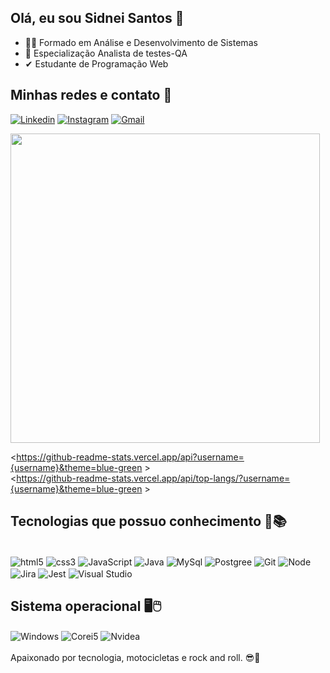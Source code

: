 ## Olá, eu sou Sidnei Santos 👋


- 👨‍🎓 Formado em Análise e Desenvolvimento de Sistemas
- 🐞 Especialização Analista de testes-QA
- ✔ Estudante de Programação Web


## Minhas redes e contato 📩

[![Linkedin](https://img.shields.io/badge/LinkedIn-0077B5?style=for-the-badge&logo=linkedin&logoColor=white)](https://www.linkedin.com/in/sidneisantosdev)
[![Instagram](https://img.shields.io/badge/Instagram-E4405F?style=for-the-badge&logo=instagram&logoColor=white)](https://www.instagram.com/sidneifsantos3)
[![Gmail](https://img.shields.io/badge/Gmail-D14836?style=for-the-badge&logo=gmail&logoColor=white)](mailto:sidfanfire37@gmail.com)

<div align= "left">
<img src="https://clubedosgeeks.com.br/wp-content/uploads/2016/01/dormrm.gif" width=495>
  
<https://github-readme-stats.vercel.app/api?username={username}&theme=blue-green ><br/>
<https://github-readme-stats.vercel.app/api/top-langs/?username={username}&theme=blue-green ><br/>

## Tecnologias que possuo conhecimento 💾📚

<div style="display: inline_block"><br/>

<img align="center" alt="html5" src="https://img.shields.io/badge/HTML5-E34F26?style=for-the-badge&logo=html5&logoColor=white" />
<img align="center" alt="css3" src="https://img.shields.io/badge/CSS3-1572B6?style=for-the-badge&logo=css3&logoColor=white" />
<img align="center" alt="JavaScript" src="https://img.shields.io/badge/JavaScript-323330?style=for-the-badge&logo=javascript&logoColor=F7DF1E" />
<img align="center" alt="Java" src="https://img.shields.io/badge/Java-ED8B00?style=for-the-badge&logo=java&logoColor=white" />
<img align="center" alt="MySql" src="https://img.shields.io/badge/MySQL-00000F?style=for-the-badge&logo=mysql&logoColor=white" />
<img align="center" alt="Postgree" src="https://img.shields.io/badge/PostgreSQL-316192?style=for-the-badge&logo=postgresql&logoColor=white" />
<img align="center" alt="Git" src="https://img.shields.io/badge/GIT-E44C30?style=for-the-badge&logo=git&logoColor=white" />
<img align="center" alt="Node" src="https://img.shields.io/badge/Node.js-43853D?style=for-the-badge&logo=node.js&logoColor=white"/>
<img align="center" alt="Jira" src="https://img.shields.io/badge/Jira-0052CC?style=for-the-badge&logo=Jira&logoColor=white" />
<img align="center" alt="Jest" src="https://img.shields.io/badge/Jest-323330?style=for-the-badge&logo=Jest&logoColor=white" />
<img align="center" alt="Visual Studio" src="https://img.shields.io/badge/Visual_Studio-5C2D91?style=for-the-badge&logo=visual%20studio&logoColor=white" />
<img align="" alt="" src="" />
<img align="" alt="" src="" />

## Sistema operacional 🖥🖱

<img align="center" alt="Windows" src="https://img.shields.io/badge/Windows-0078D6?style=for-the-badge&logo=windows&logoColor=white">
<img align="center" alt="Corei5" src="https://img.shields.io/badge/Intel-Core_i5_10th-0071C5?style=for-the-badge&logo=intel&logoColor=white">
<img align="center" alt="Nvidea" src="https://img.shields.io/badge/NVIDIA-GTX1650-76B900?style=for-the-badge&logo=nvidia&logoColor=white">

<br/>
<br/>
Apaixonado por tecnologia, motocicletas e rock and roll. 😎🎸
